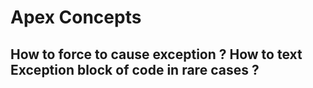 # Apex Concepts

## How to force to cause exception ? How to text Exception block of code in rare cases ?